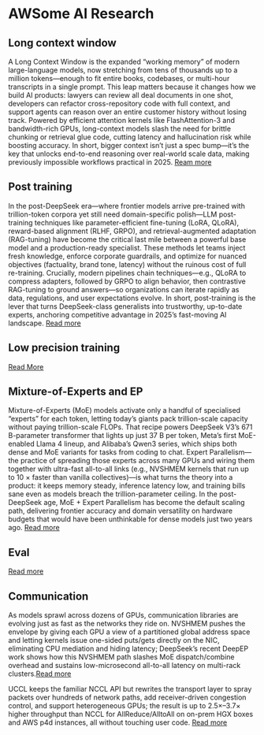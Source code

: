 # AWSome AI Research

## Long context window
A Long Context Window is the expanded “working memory” of modern large-language models, now stretching from tens of thousands up to a million tokens—enough to fit entire books, codebases, or multi-hour transcripts in a single prompt. This leap matters because it changes how we build AI products: lawyers can review all deal documents in one shot, developers can refactor cross-repository code with full context, and support agents can reason over an entire customer history without losing track. Powered by efficient attention kernels like FlashAttention-3 and bandwidth-rich GPUs, long-context models slash the need for brittle chunking or retrieval glue code, cutting latency and hallucination risk while boosting accuracy. In short, bigger context isn’t just a spec bump—it’s the key that unlocks end-to-end reasoning over real-world scale data, making previously impossible workflows practical in 2025. [Ream more](lcw.md)

## Post training
In the post-DeepSeek era—where frontier models arrive pre-trained with trillion-token corpora yet still need domain-specific polish—LLM post-training techniques like parameter-efficient fine-tuning (LoRA, QLoRA), reward-based alignment (RLHF, GRPO), and retrieval-augmented adaptation (RAG-tuning) have become the critical last mile between a powerful base model and a production-ready specialist. These methods let teams inject fresh knowledge, enforce corporate guardrails, and optimize for nuanced objectives (factuality, brand tone, latency) without the ruinous cost of full re-training. Crucially, modern pipelines chain techniques—e.g., QLoRA to compress adapters, followed by GRPO to align behavior, then contrastive RAG-tuning to ground answers—so organizations can iterate rapidly as data, regulations, and user expectations evolve. In short, post-training is the lever that turns DeepSeek-class generalists into trustworthy, up-to-date experts, anchoring competitive advantage in 2025’s fast-moving AI landscape. [Read more](post-training/README.md)

## Low precision training
[Read More](low-precision.md)

## Mixture-of-Experts and EP
Mixture-of-Experts (MoE) models activate only a handful of specialised “experts” for each token, letting today’s giants pack trillion-scale capacity without paying trillion-scale FLOPs. That recipe powers DeepSeek V3’s 671 B-parameter transformer that lights up just 37 B per token, Meta’s first MoE-enabled Llama 4 lineup, and Alibaba’s Qwen3 series, which ships both dense and MoE variants for tasks from coding to chat. Expert Parallelism—the practice of spreading those experts across many GPUs and wiring them together with ultra-fast all-to-all links (e.g., NVSHMEM kernels that run up to 10 × faster than vanilla collectives)—is what turns the theory into a product: it keeps memory steady, inference latency low, and training bills sane even as models breach the trillion-parameter ceiling. In the post-DeepSeek age, MoE + Expert Parallelism has become the default scaling path, delivering frontier accuracy and domain versatility on hardware budgets that would have been unthinkable for dense models just two years ago. [Read more](moe.md)

## Eval
[Read more](eval.md)

## Communication
As models sprawl across dozens of GPUs, communication libraries are evolving just as fast as the networks they ride on. NVSHMEM pushes the envelope by giving each GPU a view of a partitioned global address space and letting kernels issue one-sided puts/gets directly on the NIC, eliminating CPU mediation and hiding latency; DeepSeek’s recent DeepEP work shows how this NVSHMEM path slashes MoE dispatch/combine overhead and sustains low-microsecond all-to-all latency on multi-rack clusters.[Read more](comm.md#nvshmem)

UCCL keeps the familiar NCCL API but rewrites the transport layer to spray packets over hundreds of network paths, add receiver-driven congestion control, and support heterogeneous GPUs; the result is up to 2.5×–3.7× higher throughput than NCCL for AllReduce/AlltoAll on on-prem HGX boxes and AWS p4d instances, all without touching user code. [Read more](comm.md#uccl)

